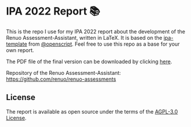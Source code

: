 # IPA 2022 Report 📚

This is the repo I use for my IPA 2022 report about the development of the Renuo Assessment-Assistant, written in LaTeX. It is based on the [ipa-template](https://github.com/ictorg/ipa-template) from [@openscript](https://github.com/openscript). Feel free to use this repo as a base for your own report.

The PDF file of the final version can be downloaded by clicking [here](https://github.com/odthoma/ipa-2022-docs/suites/6829716419/artifacts/263083154).

Repository of the Renuo Assessment-Assistant: https://github.com/renuo/renuo-assessments

## License

The report is available as open source under the terms of the [AGPL-3.0 License](LICENSE).
